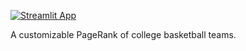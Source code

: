 [![Streamlit App](https://static.streamlit.io/badges/streamlit_badge_black_white.svg)](https://share.streamlit.io/xocelyk/eigenrankings-app/main/app.py)

A customizable PageRank of college basketball teams.
